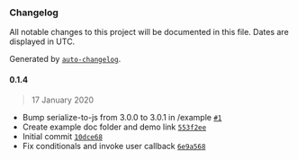 ### Changelog

All notable changes to this project will be documented in this file. Dates are displayed in UTC.

Generated by [`auto-changelog`](https://github.com/CookPete/auto-changelog).

#### 0.1.4

> 17 January 2020

- Bump serialize-to-js from 3.0.0 to 3.0.1 in /example [`#1`](https://github.com/The-Speck/query-builder-ts/pull/1)
- Create example doc folder and demo link [`553f2ee`](https://github.com/The-Speck/query-builder-ts/commit/553f2eee95aa04d4c24236b7620771c6f39f9f7d)
- Initial commit [`10dce68`](https://github.com/The-Speck/query-builder-ts/commit/10dce6812df6265b7f1d9d62ec926eaad740adf9)
- Fix conditionals and invoke user callback [`6e9a568`](https://github.com/The-Speck/query-builder-ts/commit/6e9a5687d23091e11b6997bd243745ab1bdc851f)
